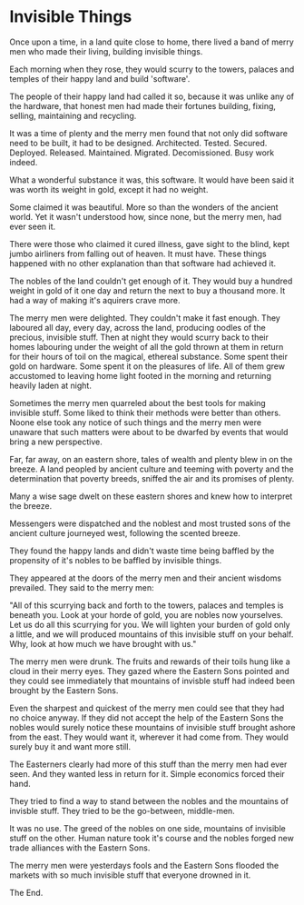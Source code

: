 Invisible Things
================

Once upon a time, in a land quite close to home, there lived a band of merry men who made their living, building invisible things.

Each morning when they rose, they would scurry to the towers, palaces and temples of their happy land and build 'software'.

The people of their happy land had called it so, because it was unlike any of the hardware, that honest men had made their fortunes building, fixing, selling, maintaining and recycling.

It was a time of plenty and the merry men found that not only did software need to be built, it had to be designed. Architected. Tested. Secured. Deployed. Released. Maintained. Migrated. Decomissioned. Busy work indeed.

What a wonderful substance it was, this software. It would have been said it was worth its weight in gold, except it had no weight.

Some claimed it was beautiful. More so than the wonders of the ancient world. Yet it wasn't understood how, since none, but the merry men, had ever seen it.

There were those who claimed it cured illness, gave sight to the blind, kept jumbo airliners from falling out of heaven. It must have. These things happened with no other explanation than that software had achieved it.

The nobles of the land couldn't get enough of it. They would buy a hundred weight in gold of it one day and return the next to buy a thousand more. It had a way of making it's aquirers crave more.

The merry men were delighted. They couldn't make it fast enough. They laboured all day, every day, across the land, producing oodles of the precious, invisible stuff. Then at night they would scurry back to their homes labouring under the weight of all the gold thrown at them in return for their hours of toil on the magical, ethereal substance. Some spent their gold on hardware. Some spent it on the pleasures of life. All of them grew accustomed to leaving home light footed in the morning and returning heavily laden at night.

Sometimes the merry men quarreled about the best tools for making invisible stuff. Some liked to think their methods were better than others. Noone else took any notice of such things and the merry men were unaware that such matters were about to be dwarfed by events that would bring a new perspective.

Far, far away, on an eastern shore, tales of wealth and plenty blew in on the breeze. A land peopled by ancient culture and teeming with poverty and the determination that poverty breeds, sniffed the air and its promises of plenty.

Many a wise sage dwelt on these eastern shores and knew how to interpret the breeze.
   
Messengers were dispatched and the noblest and most trusted sons of the ancient culture journeyed west, following the scented breeze.

They found the happy lands and didn't waste time being baffled by the propensity of it's nobles to be baffled by invisible things.
   
They appeared at the doors of the merry men and their ancient wisdoms prevailed. They said to the merry men:

"All of this scurrying back and forth to the towers, palaces and temples is beneath you. Look at your horde of gold, you are nobles now yourselves. Let us do all this scurrying for you. We will lighten your burden of gold only a little, and we will produced mountains of this invisible stuff on your behalf. Why, look at how much we have brought with us."
   
The merry men were drunk. The fruits and rewards of their toils hung like a cloud in their merry eyes. They gazed where the Eastern Sons pointed and they could see immediately that mountains of invisble stuff had indeed been brought by the Eastern Sons.
   
Even the sharpest and quickest of the merry men could see that they had no choice anyway. If they did not accept the help of the Eastern Sons the nobles would surely notice these mountains of invisible stuff brought ashore from the east. They would want it, wherever it had come from. They would surely buy it and want more still.

The Easterners clearly had more of this stuff than the merry men had ever seen. And they wanted less in return for it. Simple economics forced their hand.
   
They tried to find a way to stand between the nobles and the mountains of invisble stuff. They tried to be the go-between, middle-men.

It was no use. The greed of the nobles on one side, mountains of invisible stuff on the other. Human nature took it's course and the nobles forged new trade alliances with the Eastern Sons.

The merry men were yesterdays fools and the Eastern Sons flooded the markets with so much invisible stuff that everyone drowned in it.

The End.
